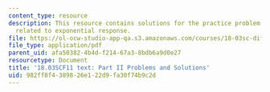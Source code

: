 ```yaml
---
content_type: resource
description: This resource contains solutions for the practice problem statements
  related to exponential response.
file: https://ol-ocw-studio-app-qa.s3.amazonaws.com/courses/18-03sc-differential-equations-fall-2011/982ff8f4389826e122d9fa30f74b9c2d_MIT18_03SCF11_ps4_II_s14s.pdf
file_type: application/pdf
parent_uid: afa50382-4b4d-f214-67a3-8bdb6a9d0e27
resourcetype: Document
title: '18.03SCF11 text: Part II Problems and Solutions'
uid: 982ff8f4-3898-26e1-22d9-fa30f74b9c2d
---
```

